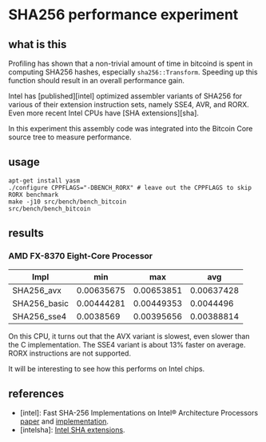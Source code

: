 SHA256 performance experiment
=====================================

what is this
-------------

Profiling has shown that a non-trivial amount of time in bitcoind is spent in computing SHA256 hashes,
especially `sha256::Transform`. Speeding up this function should result in an overall performance gain.

Intel has [published][intel] optimized assembler variants of SHA256 for various of their extension
instruction sets, namely SSE4, AVR, and RORX.
Even more recent Intel CPUs have [SHA extensions][sha]. 

In this experiment this assembly code was integrated into the Bitcoin Core
source tree to measure performance.

usage
------

    apt-get install yasm
    ./configure CPPFLAGS="-DBENCH_RORX" # leave out the CPPFLAGS to skip RORX benchmark
    make -j10 src/bench/bench_bitcoin
    src/bench/bench_bitcoin

results
---------

### AMD FX-8370 Eight-Core Processor

Impl         | min      | max      | avg
------------ | -------- | -------- | ----------
SHA256_avx   |0.00635675|0.00653851|0.00637428
SHA256_basic |0.00444281|0.00449353|0.0044496
SHA256_sse4  |0.0038569 |0.00395656|0.00388814

On this CPU, it turns out that the AVX variant is slowest, even slower than the C implementation.
The SSE4 variant is about 13% faster on average.
RORX instructions are not supported.

It will be interesting to see how this performs on Intel chips.

references
-----------

- [intel]: Fast SHA-256 Implementations on Intel® Architecture Processors [paper](https://www-ssl.intel.com/content/www/us/en/intelligent-systems/intel-technology/sha-256-implementations-paper.html) and
  [implementation](http://downloadmirror.intel.com/22357/eng/sha256_code_release_v2.zip).
- [intelsha]: [Intel SHA extensions](https://software.intel.com/en-us/articles/intel-sha-extensions).
